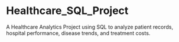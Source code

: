 # Healthcare_SQL_Project
A Healthcare Analytics Project using SQL to analyze patient records, hospital performance, disease trends, and treatment costs.
